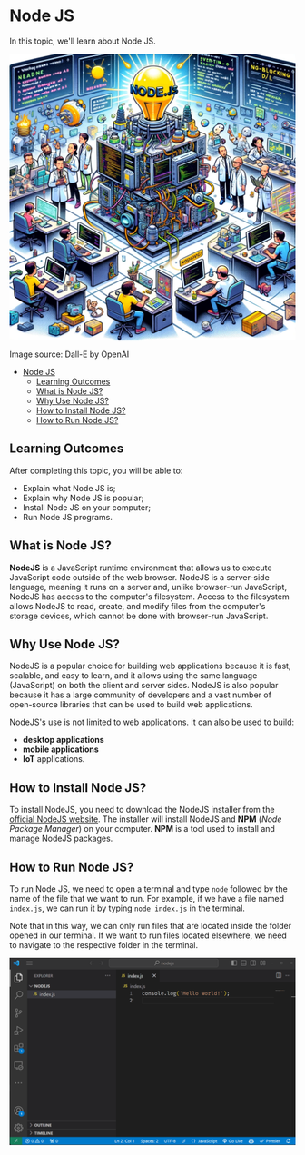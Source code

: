 # Node JS

In this topic, we'll learn about Node JS.

![NodeJS](NodeJS.webp)

Image source: Dall-E by OpenAI

- [Node JS](#node-js)
  - [Learning Outcomes](#learning-outcomes)
  - [What is Node JS?](#what-is-node-js)
  - [Why Use Node JS?](#why-use-node-js)
  - [How to Install Node JS?](#how-to-install-node-js)
  - [How to Run Node JS?](#how-to-run-node-js)

## Learning Outcomes

After completing this topic, you will be able to:

- Explain what Node JS is;
- Explain why Node JS is popular;
- Install Node JS on your computer;
- Run Node JS programs.

## What is Node JS?

**NodeJS** is a JavaScript runtime environment that allows us to execute JavaScript code outside of the web browser. NodeJS is a server-side language, meaning it runs on a server and, unlike browser-run JavaScript, NodeJS has access to the computer's filesystem. Access to the filesystem allows NodeJS to read, create, and modify files from the computer's storage devices, which cannot be done with browser-run JavaScript.

## Why Use Node JS?

NodeJS is a popular choice for building web applications because it is fast, scalable, and easy to learn, and it allows using the same language (JavaScript) on both the client and server sides. NodeJS is also popular because it has a large community of developers and a vast number of open-source libraries that can be used to build web applications.

NodeJS's use is not limited to web applications. It can also be used to build:

- **desktop applications**
- **mobile applications**
- **IoT** applications.

## How to Install Node JS?

To install NodeJS, you need to download the NodeJS installer from the [official NodeJS website](https://nodejs.org/en/download). The installer will install NodeJS and **NPM** (_Node Package Manager_) on your computer. **NPM** is a tool used to install and manage NodeJS packages.

## How to Run Node JS?

To run Node JS, we need to open a terminal and type `node` followed by the name of the file that we want to run. For example, if we have a file named `index.js`, we can run it by typing `node index.js` in the terminal.

Note that in this way, we can only run files that are located inside the folder opened in our terminal. If we want to run files located elsewhere, we need to navigate to the respective folder in the terminal.

![Running Node](RunningNode.gif)
